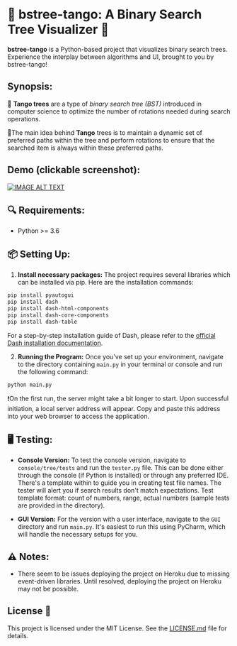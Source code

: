 # 🌳 bstree-tango: A Binary Search Tree Visualizer 🌳

**bstree-tango** is a Python-based project that visualizes binary search trees. Experience the interplay between algorithms and UI, brought to you by bstree-tango!

## Synopsis:
🌳 **Tango trees** are a type of _binary search tree (BST)_ introduced in computer science to optimize the number of rotations needed during search operations. 

💃The main idea behind **Tango** trees is to maintain a dynamic set of preferred paths within the tree and perform rotations to ensure that the searched item is always within these preferred paths.

## Demo (clickable screenshot):
[![IMAGE ALT TEXT](http://img.youtube.com/vi/YOUTUBE_VIDEO_ID_HERE/0.jpg)](https://www.youtube.com/watch?v=kwsRaTJJtiY "Tango Tree Demo")

## 🔍 Requirements:
- Python >= 3.6

## 📦 Setting Up:

1. **Install necessary packages:** The project requires several libraries which can be installed via pip. Here are the installation commands:

```bash
pip install pyautogui
pip install dash
pip install dash-html-components
pip install dash-core-components
pip install dash-table
```


For a step-by-step installation guide of Dash, please refer to the [official Dash installation documentation](https://dash.plot.ly/installation).

2. **Running the Program:** Once you've set up your environment, navigate to the directory containing `main.py` in your terminal or console and run the following command:
```bash
python main.py
```

❗️On the first run, the server might take a bit longer to start. Upon successful initiation, a local server address will appear. Copy and paste this address into your web browser to access the application.

## 🖥️ Testing:

- **Console Version:** To test the console version, navigate to `console/tree/tests` and run the `tester.py` file. This can be done either through the console (if Python is installed) or through any preferred IDE. There's a template within to guide you in creating test file names. The tester will alert you if search results don't match expectations. Test template format: count of numbers, range, actual numbers (sample tests are provided in the directory).

- **GUI Version:** For the version with a user interface, navigate to the `GUI` directory and run `main.py`. It's easiest to run this using PyCharm, which will handle the necessary setups for you.

## ⚠️ Notes:
- There seem to be issues deploying the project on Heroku due to missing event-driven libraries. Until resolved, deploying the project on Heroku may not be possible.

## License 📄

This project is licensed under the MIT License. See the [LICENSE.md](LICENSE.md) file for details.
